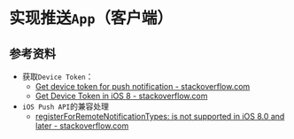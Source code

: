 实现推送`App`（客户端）
================================================

参考资料
----------------------------

- 获取`Device Token`：
    - [Get device token for push notification - stackoverflow.com](http://stackoverflow.com/questions/8798725/get-device-token-for-push-notification)
    - [Get Device Token in iOS 8 - stackoverflow.com](http://stackoverflow.com/questions/24426090/get-device-token-in-ios-8)
- `iOS Push API`的兼容处理
    - [registerForRemoteNotificationTypes: is not supported in iOS 8.0 and later - stackoverflow.com](http://stackoverflow.com/questions/24454033/registerforremotenotificationtypes-is-not-supported-in-ios-8-0-and-later)

